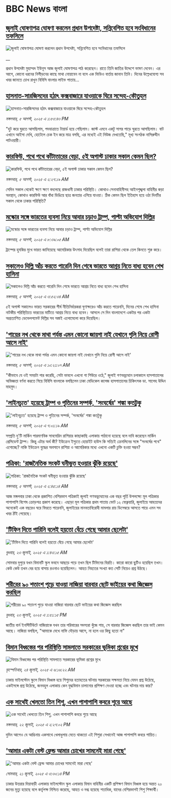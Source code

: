 # BBC News বাংলা## [জুলাই ঘোষণাপত্র ঘোষণা করলেন প্রধান উপদেষ্টা, সন্নিবেশিত হবে সংবিধানের তফসিলে ](https://www.bbc.co.uk/bengali/live/crr2drngk4jt?at_medium=RSS&at_campaign=rss?at_campaign=githubrss)![জুলাই ঘোষণাপত্র ঘোষণা করলেন প্রধান উপদেষ্টা, সন্নিবেশিত হবে সংবিধানের তফসিলে ](https://ichef.bbci.co.uk/ace/standard/240/cpsprodpb/d089/live/348f7e60-71f9-11f0-af20-030418be2ca5.jpg)__প্রধান উপদেষ্টা মুহাম্মদ ইউনূস আজ জুলাই ঘোষণাপত্র পাঠ করেছেন। রাতে তিনি জাতির উদ্দেশে ভাষণ দেবেন।  এর আগে, কোনো ধরনের নিপীড়নের কাছে মাথা নোয়াবেন না বলে এক ভিডিও বার্তায় জানান তিনি। দিনের উল্লেখযোগ্য সব খবর জানতে চোখ রাখুন বিবিসি বাংলার লাইভ পাতায়...## [হাসনাত-সারজিসদের হঠাৎ কক্সবাজারে যাওয়াকে ঘিরে সন্দেহ-কৌতুহল](https://www.bbc.com/bengali/articles/ckgj2n1821lo?at_medium=RSS&at_campaign=rss?at_campaign=githubrss)![হাসনাত-সারজিসদের হঠাৎ কক্সবাজারে যাওয়াকে ঘিরে সন্দেহ-কৌতুহল](https://ichef.bbci.co.uk/ace/ws/240/cpsprodpb/7518/live/60c46f40-7203-11f0-89ea-4d6f9851f623.jpg)_মঙ্গলবার, ৫ আগস্ট, ২০২৫ এ ১:৫৩:৪৩ PM_"হুট করে ঘুরতে আসছিলাম, পদযাত্রাতে টায়ার্ড হয়ে গেছিলাম। জাস্ট এমনে একটু সাগর পাড়ে ঘুরতে আসছিলাম। বাট এখানে আইসা দেখি, হোটেলে চেক ইন করে মাত্র বসছি, এর মধ্যেই এই নিউজ দেখতেছি," মূখ্য সংগঠক নাসিরুদ্দীন পাটওয়ারী।## [কারফিউ, পথে পথে কাঁটাতারের বেড়া, ৫ই অগাস্ট ঢাকার সকাল কেমন ছিল?](https://www.bbc.com/bengali/articles/c75rvpvkq71o?at_medium=RSS&at_campaign=rss?at_campaign=githubrss)![কারফিউ, পথে পথে কাঁটাতারের বেড়া, ৫ই অগাস্ট ঢাকার সকাল কেমন ছিল?](https://ichef.bbci.co.uk/ace/ws/240/cpsprodpb/27a9/live/d7a7dce0-5c10-11f0-a242-c52ffeb44368.jpg)_মঙ্গলবার, ৫ আগস্ট, ২০২৫ এ ২:২৭:১৯ AM_সেদিন সকাল থেকেই ক্ষণে ক্ষণে বদলেছে রাজধানী ঢাকার পরিস্থিতি। কোথাও সেনাবাহিনীসহ আইনশৃঙ্খলা বাহিনীর কড়া অবস্থান, কোথাও কারফিউ আর বাঁধা ডিঙিয়ে ছাত্র জনতার এগিয়ে যাওয়া। ঠিক কেমন ছিল ইতিহাস হয়ে ওঠা দিনটির সকাল থেকে ঢাকার পরিস্থিতি?## [মস্কোর সঙ্গে ভারতের ব্যবসা নিয়ে আবার চড়াও ট্রাম্প, পাল্টা অভিযোগ দিল্লির](https://www.bbc.com/bengali/articles/c99mp0kyxr0o?at_medium=RSS&at_campaign=rss?at_campaign=githubrss)![মস্কোর সঙ্গে ভারতের ব্যবসা নিয়ে আবার চড়াও ট্রাম্প, পাল্টা অভিযোগ দিল্লির](https://ichef.bbci.co.uk/ace/ws/240/cpsprodpb/e761/live/12a5acc0-71cc-11f0-af20-030418be2ca5.jpg)_মঙ্গলবার, ৫ আগস্ট, ২০২৫ এ ৮:৩৯:০৫ AM_ট্রাম্পের হুমকির মুখে ভারত জানিয়েছে আমেরিকার উৎসাহ দিয়েছিল বলেই তারা রাশিয়া থেকে তেল কিনতে শুরু করে।## [সকালেও দিল্লি আঁচ করতে পারেনি দিন শেষে ভারতে আশ্রয় নিতে বাধ্য হবেন শেখ হাসিনা](https://www.bbc.com/bengali/articles/cger10d9z2zo?at_medium=RSS&at_campaign=rss?at_campaign=githubrss)![সকালেও দিল্লি আঁচ করতে পারেনি দিন শেষে ভারতে আশ্রয় নিতে বাধ্য হবেন শেখ হাসিনা](https://ichef.bbci.co.uk/ace/ws/240/cpsprodpb/4e9d/live/b4dc4b20-714a-11f0-8dbd-f3d32ebd3327.jpg)_মঙ্গলবার, ৫ আগস্ট, ২০২৫ এ ৩:৫২:৩৪ AM_৫ই অগাস্ট সকালেও ভারত সরকারের শীর্ষ নীতিনির্ধারকরা ঘুণাক্ষরেও আঁচ করতে পারেননি, দিনের শেষে শেখ হাসিনা নাটকীয় পরিস্থিতিতে ভারতের মাটিতে আশ্রয় নিতে বাধ্য হবেন। আসলে সে দিন বাংলাদেশে একটার পর একটা অপ্রত্যাশিত ডেভেলপমেন্ট দিল্লির সব অঙ্কই এলোমেলো করে দিয়েছিল।## ['পায়ের নখ থেকে মাথা পর্যন্ত এমন কোনো জায়গা নাই যেখানে গুলি নিয়ে রোগী আসে নাই'](https://www.bbc.com/bengali/articles/cvg3e5w5n4vo?at_medium=RSS&at_campaign=rss?at_campaign=githubrss)!['পায়ের নখ থেকে মাথা পর্যন্ত এমন কোনো জায়গা নাই যেখানে গুলি নিয়ে রোগী আসে নাই'](https://ichef.bbci.co.uk/ace/ws/240/cpsprodpb/13f8/live/148d5af0-713c-11f0-8dbd-f3d32ebd3327.jpg)_মঙ্গলবার, ৫ আগস্ট, ২০২৫ এ ১০:২১:০৭ AM_"কীভাবে যে ওই সময়টা পার করেছি, সেটা ভাবলে এখনো গা শিউরে ওঠে," জুলাই গণঅভ্যুত্থান চলাকালে হাসপাতালের অভিজ্ঞতা বর্ণনা করতে গিয়ে বিবিসি বাংলাকে বলছিলেন ঢাকা মেডিকেল কলেজ হাসপাতালের চিকিৎসক ডা. সালেহ উদ্দিন মাহমুদ।## ['লাইনচ্যুত' হয়েছে ট্রাম্প ও পুতিনের সম্পর্ক, 'সংঘর্ষের' শঙ্কা কতটুকু](https://www.bbc.com/bengali/articles/c24z14rmvq9o?at_medium=RSS&at_campaign=rss?at_campaign=githubrss)!['লাইনচ্যুত' হয়েছে ট্রাম্প ও পুতিনের সম্পর্ক, 'সংঘর্ষের' শঙ্কা কতটুকু](https://ichef.bbci.co.uk/ace/ws/240/cpsprodpb/4356/live/d233aa70-71c6-11f0-b5ea-af0b36d22169.jpg)_মঙ্গলবার, ৫ আগস্ট, ২০২৫ এ ৭:০১:১৯ AM_সম্প্রতি দু'টি মার্কিন পারমাণবিক সাবমেরিন রাশিয়ার কাছাকাছি এলাকায় পাঠানো হয়েছে বলে দাবি করেছেন মার্কিন প্রেসিডেন্ট ট্রাম্প। কিন্তু এটার অর্থ কী? ইউক্রেন ইস্যুতে হোয়াইট হাউস কি সত্যিই ক্রেমলিনের সঙ্গে "সংঘর্ষের পথে" এগোচ্ছে? নাকি ইউক্রেন যুদ্ধের অবসানে রাশিয়া ও আমেরিকার মধ্যে এখনো একটি চুক্তি হওয়া সম্ভব?## [পত্রিকা: 'রাজনৈতিক সংকট ঘনীভূত হওয়ার ঝুঁকি রয়েছে'](https://www.bbc.com/bengali/articles/cq58zng6g93o?at_medium=RSS&at_campaign=rss?at_campaign=githubrss)![পত্রিকা: 'রাজনৈতিক সংকট ঘনীভূত হওয়ার ঝুঁকি রয়েছে'](https://ichef.bbci.co.uk/ace/ws/240/cpsprodpb/7177/live/6ef38bd0-71a6-11f0-9876-95038c7afc76.jpg)_মঙ্গলবার, ৫ আগস্ট, ২০২৫ এ ২:৪৫:১৪ AM_আজ মঙ্গলবার ঢাকা থেকে প্রকাশিত বেশিরভাগ পত্রিকাই জুলাই গণঅভ্যুত্থানের এক বছর পূর্তি উপলক্ষ্যে মূল পত্রিকার পাশাপাশি বিশেষ ক্রোড়পত্র প্রকাশ করেছে। এছাড়া মূল পত্রিকার প্রথম পাতায় ভোট ১২ ফেব্রুয়ারি, জুলাইয়ে আহতদের অনেকেই এক বছরেও ঘরে ফিরতে পারেননি, জুলাইয়ের মানবতাবিরোধী মামলার রায় ডিসেম্বরে আসতে পারে এমন সব খবর ঠাঁই পেয়েছে।## ['টিফিন দিতে পারিনি বলেই হয়তো বেঁচে গেছে আমার ছেলেটা'](https://www.bbc.com/bengali/articles/c07d4n1vxl1o?at_medium=RSS&at_campaign=rss?at_campaign=githubrss)!['টিফিন দিতে পারিনি বলেই হয়তো বেঁচে গেছে আমার ছেলেটা'](https://ichef.bbci.co.uk/ace/ws/240/cpsprodpb/34db/live/480665e0-670d-11f0-97e0-491eb8268629.jpg)_বুধবার, ২৩ জুলাই, ২০২৫ এ ১:৪৩:১৫ AM_সোমবার দুপুরে যখন বিমানটি স্কুল ভবনে আছড়ে পড়ে তখন ছিল টিফিনের বিরতি। কারো কারো ছুটিও হয়েছিল তখন। কেউ কেউ তখন বের হয়ে বাসায় রওনাও হয়েছিলেন। আহত নিহতের সংখ্যা কত সেটি নিয়েও প্রশ্ন উঠছে।## [শরীরের ৯০ শতাংশ পুড়ে যাওয়া নাজিয়া বারবার ছোট ভাইয়ের কথা জিজ্ঞেস করছিল](https://www.bbc.com/bengali/articles/cg75lydvjj4o?at_medium=RSS&at_campaign=rss?at_campaign=githubrss)![শরীরের ৯০ শতাংশ পুড়ে যাওয়া নাজিয়া বারবার ছোট ভাইয়ের কথা জিজ্ঞেস করছিল](https://ichef.bbci.co.uk/ace/ws/240/cpsprodpb/de08/live/5b08d890-67c5-11f0-bdb3-2fec70b719ae.jpg)_বুধবার, ২৩ জুলাই, ২০২৫ এ ১:৫১:১৫ PM_জাতীয় বার্ন ইনস্টিটিউটে নাজিয়াকে যখন তার পরিবারের সদস্যরা খুঁজে পায়, সে বারবার জিজ্ঞেস করছিল তার ভাই কেমন আছে। নাজিয়া বলছিল, "আমাকে দেখে নাফি দৌড়ায় আসে, না হলে ওর কিছু হতো না"## [বিমান বিধ্বস্তের পর পরিস্থিতি সামলাতে সরকারের ভূমিকা প্রশ্নের মুখে](https://www.bbc.com/bengali/articles/cp3le0l82eko?at_medium=RSS&at_campaign=rss?at_campaign=githubrss)![বিমান বিধ্বস্তের পর পরিস্থিতি সামলাতে সরকারের ভূমিকা প্রশ্নের মুখে](https://ichef.bbci.co.uk/ace/ws/240/cpsprodpb/4b48/live/726de4b0-6812-11f0-89ea-4d6f9851f623.jpg)_বৃহস্পতিবার, ২৪ জুলাই, ২০২৫ এ ৬:১৬:২২ AM_ঢাকায় মাইলস্টোন স্কুলে বিমান বিধ্বস্ত হয়ে শিশুদের হতাহতের ঘটনায় সরকারের সক্ষমতা নিয়ে যেমন প্রশ্ন উঠেছে, একইসঙ্গে প্রশ্ন উঠেছে, জনবহুল এলাকায় কেন যুদ্ধবিমান চালানোর প্রশিক্ষণ দেওয়া হচ্ছে এবং ঘটনার দায় কার?## [এক সাথেই খেলতো তিন শিশু, এখন পাশাপাশি কবরে শুয়ে আছে](https://www.bbc.com/bengali/articles/c75r2n3gwr9o?at_medium=RSS&at_campaign=rss?at_campaign=githubrss)![এক সাথেই খেলতো তিন শিশু, এখন পাশাপাশি কবরে শুয়ে আছে](https://ichef.bbci.co.uk/ace/ws/240/cpsprodpb/fb31/live/e29d7c60-6703-11f0-8dbd-f3d32ebd3327.jpg)_মঙ্গলবার, ২২ জুলাই, ২০২৫ এ ২:২৭:০২ PM_দুদিন আগেও যে আঙিনায় একসাথে খেলাধুলায় মেতে থাকতো এই শিশুরা সেখানেই আজ পাশাপাশি কবরে শায়িত।## ['আমার একটা বেস্ট ফ্রেন্ড আমার চোখের সামনেই মারা গেছে'](https://www.bbc.com/bengali/articles/cdjxv2me41no?at_medium=RSS&at_campaign=rss?at_campaign=githubrss)!['আমার একটা বেস্ট ফ্রেন্ড আমার চোখের সামনেই মারা গেছে'](https://ichef.bbci.co.uk/ace/ws/240/cpsprodpb/da06/live/5342e3e0-6643-11f0-af20-030418be2ca5.jpg)_সোমবার, ২১ জুলাই, ২০২৫ এ ৩:৩০:১৪ PM_ঢাকার উত্তরার দিয়াবাড়ী এলাকায় মাইলস্টোন স্কুল এলাকায় বিমান বাহিনীর একটি প্রশিক্ষণ বিমান বিধ্বস্ত হয়ে অন্তত ২০ জনের মৃত্যু হয়েছে বলে কর্তৃপক্ষ নিশ্চিত করেছে, আহত ও দগ্ধ হয়েছে শতাধিক, যাদের বেশিরভাগই শিশু শিক্ষার্থী।